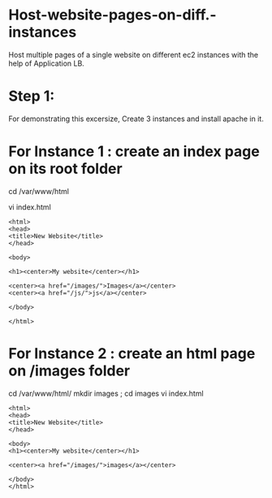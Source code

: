 # Host-website-pages-on-diff.-instances 
Host multiple pages of a single website on different ec2 instances with the help of Application LB.

# Step 1:
 For demonstrating this excersize, Create 3 instances and install apache in it.

 # For Instance 1 : create an index page on its root folder

 cd /var/www/html

 vi index.html
```
<html>
<head>
<title>New Website</title>
</head>

<body>

<h1><center>My website</center></h1>

<center><a href="/images/">Images</a></center>
<center><a href="/js/">js</a></center>

</body>

</html>
```
 # For Instance 2 : create an html page on /images folder

cd /var/www/html/
mkdir images ; cd images
vi index.html

```
<html>
<head>
<title>New Website</title>
</head>

<body>
<h1><center>My website</center></h1>

<center><a href="/images/">images</a></center>

</body>
</html>
```
